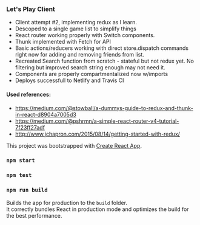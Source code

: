 ### Let's Play Client

* Client attempt #2, implementing redux as I learn.
* Descoped to a single game list to simplify things
* React router working properly with Switch components.
* Thunk implemented with Fetch for API
* Basic actions/reducers working with direct store.dispatch commands right now for adding and removing friends from list.
* Recreated Search function from scratch - stateful but not redux yet. No filtering but improved search string enough may not need it.
* Components are properly compartmentalized now w/imports
* Deploys successfull to Netlify and Travis CI

#### Used references:

* https://medium.com/@stowball/a-dummys-guide-to-redux-and-thunk-in-react-d8904a7005d3
* https://medium.com/@pshrmn/a-simple-react-router-v4-tutorial-7f23ff27adf
* http://www.jchapron.com/2015/08/14/getting-started-with-redux/


This project was bootstrapped with [Create React App](https://github.com/facebookincubator/create-react-app).

### `npm start`

### `npm test`

### `npm run build`

Builds the app for production to the `build` folder.<br>
It correctly bundles React in production mode and optimizes the build for the best performance.

